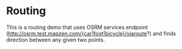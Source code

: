 # Routing

This is a routing demo that uses OSRM services endpoint (http://osrm.test.mapzen.com/{car|foot|bicycle}/viaroute?) and finds direction between any given two points.
